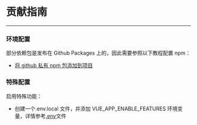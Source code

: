 # 贡献指南

---

### 环境配置

部分依赖包是发布在 Github Packages 上的，因此需要参照以下教程配置 npm：

- [将 github 私有 npm 包添加到项目](https://blog.ceobecanteen.top/blog/%E5%B0%86github%E7%A7%81%E6%9C%89npm%E5%8C%85%E6%B7%BB%E5%8A%A0%E5%88%B0%E9%A1%B9%E7%9B%AE)

### 特殊配置

启用特殊功能：

- 创建一个.env.local 文件，并添加 VUE_APP_ENABLE_FEATURES 环境变量，详情参考[.env](.env)文件
